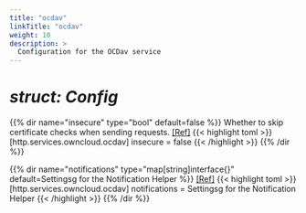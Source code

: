 ```yaml
---
title: "ocdav"
linkTitle: "ocdav"
weight: 10
description: >
  Configuration for the OCDav service
---
```


# _struct: Config_

{{% dir name="insecure" type="bool" default=false %}}
Whether to skip certificate checks when sending requests. [[Ref]](https://github.com/cs3org/reva/tree/master/internal/http/services/owncloud/ocdav/ocdav.go#L110)
{{< highlight toml >}}
[http.services.owncloud.ocdav]
insecure = false
{{< /highlight >}}
{{% /dir %}}

{{% dir name="notifications" type="map[string]interface{}" default=Settingsg for the Notification Helper %}}
 [[Ref]](https://github.com/cs3org/reva/tree/master/internal/http/services/owncloud/ocdav/ocdav.go#L123)
{{< highlight toml >}}
[http.services.owncloud.ocdav]
notifications = Settingsg for the Notification Helper
{{< /highlight >}}
{{% /dir %}}

